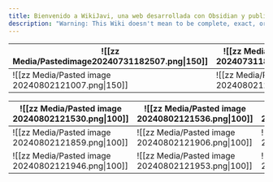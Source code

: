 ```yaml
---
title: Bienvenido a WikiJavi, una web desarrollada con Obsidian y publicada con Quartz
description: "Warning: This Wiki doesn't mean to be complete, exact, organized, perfectly explained nor fulfilled. Its unique purpose is as a place to log every piece of information that the author learns and finds interesting to look up in the future. Feel free though to nose around :)"
---
```


| ![[zz Media/Pastedimage20240731182507.png\|150]]   | ![[zz Media/Pasted image 20240731183250.png\|150]] | [![[zz Media/Pasted image 20240731183320.png\|150]]](<Unity/Ejemplos-de-Unity/Ejemplo%20corrutina.md de Unity/Ejemplo corrutina>) | ![[zz Media/Pasted image 20240802120933.png\|150]] |
| ----------------------------------------------- | ----------------------------------------------- | ------------------------------------------------------------------------------------------------------------------------------ | ----------------------------------------------- |
| ![[zz Media/Pasted image 20240802121007.png\|150]] | ![[zz Media/Pasted image 20240802121014.png\|150]] | ![[zz Media/Pasted image 20240802121036.png\|150]]                                                                                | ![[zz Media/Pasted image 20240802121101.png\|150]] |


| ![[zz Media/Pasted image 20240802121530.png\|100]] | ![[zz Media/Pasted image 20240802121536.png\|100]] | ![[zz Media/Pasted image 20240802121818.png\|100]] | ![[zz Media/Pasted image 20240802121830.png\|100]] | ![[zz Media/Pasted image 20240802121838.png\|100]] | ![[zz Media/Pasted image 20240802121849.png\|100]] |
| ----------------------------------------- | ----------------------------------------- | ----------------------------------------- | ----------------------------------------- | ----------------------------------------- | ----------------------------------------- |
| ![[zz Media/Pasted image 20240802121859.png\|100]] | ![[zz Media/Pasted image 20240802121906.png\|100]] | ![[zz Media/Pasted image 20240802121914.png\|100]] | ![[zz Media/Pasted image 20240802121923.png\|100]] | ![[zz Media/Pasted image 20240802121930.png\|100]] | ![[zz Media/Pasted image 20240802121938.png\|100]] |
| ![[zz Media/Pasted image 20240802121946.png\|100]] | ![[zz Media/Pasted image 20240802121953.png\|100]] | ![[zz Media/Pasted image 20240802121959.png\|100]] | ![[zz Media/Pasted image 20240802122006.png\|100]] | ![[zz Media/Pasted image 20240802122017.png\|100]] | ![[zz Media/Pasted image 20240802122023.png\|100]] |
